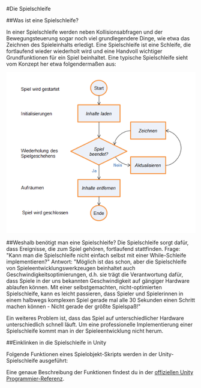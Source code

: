 #Die Spielschleife

##Was ist eine Spielschleife?

In einer Spielschleife werden neben Kollisionsabfragen und der Bewegungsteuerung sogar noch viel grundlegendere Dinge, wie etwa das Zeichnen des Spieleinhalts erledigt. Eine Spielschleife ist eine Schleife, die fortlaufend wieder wiederholt wird und eine Handvoll wichtiger Grundfunktionen für ein Spiel beinhaltet. Eine typische Spielschleife sieht vom Konzept her etwa folgendermaßen aus:

![Grafik einer Spielschleife](img/GameLoop.png)

##Weshalb benötigt man eine Spielschleife?
Die Spielschleife sorgt dafür, dass Ereignisse, die zum Spiel gehören, fortlaufend stattfinden. 
Frage: "Kann man die Spielschleife nicht einfach selbst mit einer While-Schleife implementieren?" 
Antwort: "Möglich ist das schon, aber die Spielschleife von Spieleentwicklungswerkzeugen beinhaltet auch Geschwindigkeitsoptimierungen, d.h. sie trägt die Verantwortung dafür, dass Spiele in der uns bekannten Geschwindigkeit auf gängiger Hardware ablaufen können. Mit einer selbstgemachten, nicht-optimierten Spielschleife, kann es leicht passieren, dass Spieler und Spielerinnen in einem halbwegs komplexen Spiel gerade mal alle 30 Sekunden einen Schritt machen können - Nicht gerade der größte Spielspaß!"

Ein weiteres Problem ist, dass das Spiel auf unterschiedlicher Hardware unterschiedlich schnell läuft. Um eine professionelle Implementierung einer Spielschleife kommt man in der Spieleentwicklung nicht herum. 


##Einklinken in die Spielschleife in Unity

Folgende Funktionen eines Spielobjekt-Skripts werden in der Unity-Spielschleife ausgeführt:




Eine genaue Beschreibung der Funktionen findest du in der [offiziellen Unity Programmier-Referenz](https://docs.unity3d.com/ScriptReference/).